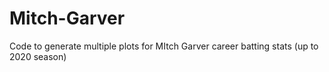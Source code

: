 # Mitch-Garver
Code to generate multiple plots for MItch Garver career batting stats (up to 2020 season)
